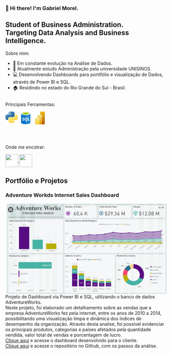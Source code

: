 ### 👋 Hi there! I'm Gabriel Morel.
## Student of Business Administration.<br>Targeting Data Analysis and Business Intelligence.



Sobre mim:


- 📖 Em constante evolução na Análise de Dados.
- 🌱 Atualmente estudo Administração pela universidade UNISINOS.
- 💻 Desenvolvendo Dashboards para portifólio e visualização de Dados, através de Power BI e SQL.
- 🏠 Residindo no estado do Rio Grande do Sul - Brasil.

## 


Principais Ferramentas:

 <div style="display: inline_block">
  <img align="center" alt="Python" height="40" width="40" src="https://github.com/BruceFonseca/ferramentas/blob/main/Python-logo-notext.svg.png?raw=true">
  <img align="center" alt="SQL" height="40" width="40" src="https://github.com/BruceFonseca/ferramentas/blob/main/logo.png?raw=true">
  <img align="center" alt="Power BI" height="40" width="40" src="https://github.com/BruceFonseca/ferramentas/blob/main/1200px-New_Power_BI_Logo.svg.png?raw=true">
</div> 

<br><br>

Onde me encotrar:
<div style="display: inline_block">
  <a href="https://www.linkedin.com/in/gabrielmorel/" target="_blank">
    <img align="center" alt="" height="40" width="40" src="https://github.com/BruceFonseca/Portfolio/blob/main/social%20icons/linkedin.png?raw=true">
  </a>
  <a href="https://www.instagram.com/morel_gab/" target="_blank">
    <img align="center" alt="" height="40" width="40" src="https://github.com/BruceFonseca/Portfolio/blob/main/social%20icons/instagram.png?raw=true">
  </a>
</div>

## 

## Portfólio e Projetos
### Adventure Workds Internet Sales Dashboard
<img align="right" width="500"  src="https://github.com/GabMorel/AdventureWorksPortfolio/blob/main/IMAGENS/SalesAnalysis.jpg?raw=true">
Projeto de Dashboard via Power BI e SQL, utilizando o banco de dados AdventureWorks.<br>
Neste projeto, foi elaborado um detalhamento sobre as vendas que a empresa AdventureWorks fez pela internet, entre os anos de 2010 a 2014, possibilitando uma visualização limpa e dinâmica dos índices de desempenho da organização. Através desta analise, foi possível evidenciar os principais produtos, categorias e países afetados pela quantidade vendida, valor total de vendas e porcentagem de lucro.

<br>
<a href="https://app.powerbi.com/view?r=eyJrIjoiZGUwNzQ2NmYtOTJkOS00NDhkLWIwNjQtMWZjZmY1MGY2NzRkIiwidCI6IjJhOGY2ZjdiLWNkNjktNDdmMy1hMWVmLWZlZWYyMGRjNmY5MCJ9" target="_blank">Clique aqui</a> e acesse o dashboard desenvolvido para o cliente.
<br>
<a href="https://github.com/GabMorel/AdventureWorksPortfolio">Clique aqui</a> e acesse o repositório no Github, com os passos da análise.

